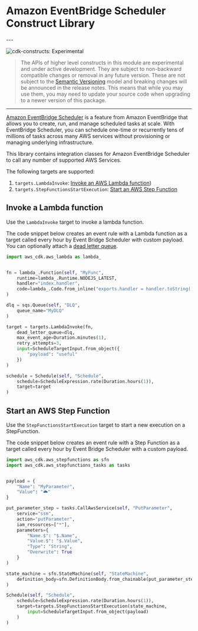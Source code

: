 # Amazon EventBridge Scheduler Construct Library

<!--BEGIN STABILITY BANNER-->---


![cdk-constructs: Experimental](https://img.shields.io/badge/cdk--constructs-experimental-important.svg?style=for-the-badge)

> The APIs of higher level constructs in this module are experimental and under active development.
> They are subject to non-backward compatible changes or removal in any future version. These are
> not subject to the [Semantic Versioning](https://semver.org/) model and breaking changes will be
> announced in the release notes. This means that while you may use them, you may need to update
> your source code when upgrading to a newer version of this package.

---
<!--END STABILITY BANNER-->

[Amazon EventBridge Scheduler](https://aws.amazon.com/blogs/compute/introducing-amazon-eventbridge-scheduler/) is a feature from Amazon EventBridge
that allows you to create, run, and manage scheduled tasks at scale. With EventBridge Scheduler, you can schedule one-time or recurrently tens
of millions of tasks across many AWS services without provisioning or managing underlying infrastructure.

This library contains integration classes for Amazon EventBridge Scheduler to call any
number of supported AWS Services.

The following targets are supported:

1. `targets.LambdaInvoke`: [Invoke an AWS Lambda function](#invoke-a-lambda-function))
2. `targets.StepFunctionsStartExecution`: [Start an AWS Step Function](#start-an-aws-step-function)

## Invoke a Lambda function

Use the `LambdaInvoke` target to invoke a lambda function.

The code snippet below creates an event rule with a Lambda function as a target
called every hour by Event Bridge Scheduler with custom payload. You can optionally attach a
[dead letter queue](https://docs.aws.amazon.com/eventbridge/latest/userguide/rule-dlq.html).

```python
import aws_cdk.aws_lambda as lambda_


fn = lambda_.Function(self, "MyFunc",
    runtime=lambda_.Runtime.NODEJS_LATEST,
    handler="index.handler",
    code=lambda_.Code.from_inline("exports.handler = handler.toString()")
)

dlq = sqs.Queue(self, "DLQ",
    queue_name="MyDLQ"
)

target = targets.LambdaInvoke(fn,
    dead_letter_queue=dlq,
    max_event_age=Duration.minutes(1),
    retry_attempts=3,
    input=ScheduleTargetInput.from_object({
        "payload": "useful"
    })
)

schedule = Schedule(self, "Schedule",
    schedule=ScheduleExpression.rate(Duration.hours(1)),
    target=target
)
```

## Start an AWS Step Function

Use the `StepFunctionsStartExecution` target to start a new execution on a StepFunction.

The code snippet below creates an event rule with a Step Function as a target
called every hour by Event Bridge Scheduler with a custom payload.

```python
import aws_cdk.aws_stepfunctions as sfn
import aws_cdk.aws_stepfunctions_tasks as tasks


payload = {
    "Name": "MyParameter",
    "Value": "🌥️"
}

put_parameter_step = tasks.CallAwsService(self, "PutParameter",
    service="ssm",
    action="putParameter",
    iam_resources=["*"],
    parameters={
        "Name.$": "$.Name",
        "Value.$": "$.Value",
        "Type": "String",
        "Overwrite": True
    }
)

state_machine = sfn.StateMachine(self, "StateMachine",
    definition_body=sfn.DefinitionBody.from_chainable(put_parameter_step)
)

Schedule(self, "Schedule",
    schedule=ScheduleExpression.rate(Duration.hours(1)),
    target=targets.StepFunctionsStartExecution(state_machine,
        input=ScheduleTargetInput.from_object(payload)
    )
)
```
